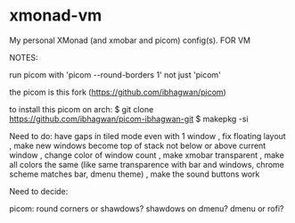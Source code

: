 # xmonad-vm
My personal XMonad (and xmobar and picom) config(s). FOR VM

NOTES:

run picom with 'picom --round-borders 1' not just 'picom'

the picom is this fork (https://github.com/ibhagwan/picom)

to install this picom on arch: $ git clone https://github.com/ibhagwan/picom-ibhagwan-git $ makepkg -si

Need to do: have gaps in tiled mode even with 1 window , fix floating layout , make new windows become top of stack not below or above current window , change color of window count , make xmobar transparent , make all colors the same (like same transparence with bar and windows, chrome scheme matches bar, dmenu theme) , make the sound buttons work

Need to decide:

picom: round corners or shawdows? shawdows on dmenu? dmenu or rofi?
